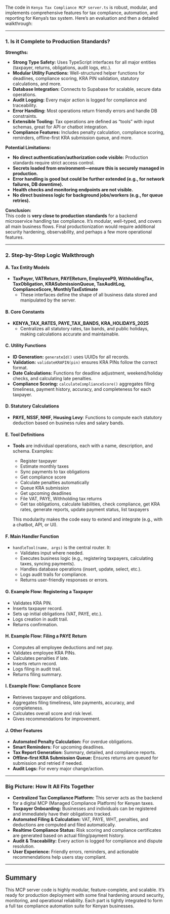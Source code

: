 The code in `Kenya Tax Compliance MCP server.ts` is robust, modular, and implements comprehensive features for tax compliance, automation, and reporting for Kenya’s tax system. Here’s an evaluation and then a detailed walkthrough:

---

### 1. **Is it Complete to Production Standards?**

**Strengths:**
- **Strong Type Safety:** Uses TypeScript interfaces for all major entities (taxpayer, returns, obligations, audit logs, etc.).
- **Modular Utility Functions:** Well-structured helper functions for deadlines, compliance scoring, KRA PIN validation, statutory calculations, and more.
- **Database Integration:** Connects to Supabase for scalable, secure data operations.
- **Audit Logging:** Every major action is logged for compliance and traceability.
- **Error Handling:** Most operations return friendly errors and handle DB constraints.
- **Extensible Tooling:** Tax operations are defined as “tools” with input schemas, great for API or chatbot integration.
- **Compliance Features:** Includes penalty calculation, compliance scoring, reminders, offline-first KRA submission queue, and more.

**Potential Limitations:**
- **No direct authentication/authorization code visible:** Production standards require strict access control.
- **Secrets loaded from environment—ensure this is securely managed in production.**
- **Error handling is good but could be further extended (e.g., for network failures, DB downtime).**
- **Health checks and monitoring endpoints are not visible.**
- **No direct business logic for background jobs/workers (e.g., for queue retries).**

**Conclusion:**  
This code is **very close to production standards** for a backend microservice handling tax compliance. It’s modular, well-typed, and covers all main business flows. Final productionization would require additional security hardening, observability, and perhaps a few more operational features.

---

### 2. **Step-by-Step Logic Walkthrough**

#### **A. Tax Entity Models**
- **TaxPayer, VATReturn, PAYEReturn, EmployeeP9, WithholdingTax, TaxObligation, KRASubmissionQueue, TaxAuditLog, ComplianceScore, MonthlyTaxEstimate**
    - These interfaces define the shape of all business data stored and manipulated by the server.

#### **B. Core Constants**
- **KENYA_TAX_RATES, PAYE_TAX_BANDS, KRA_HOLIDAYS_2025**
    - Centralizes all statutory rates, tax bands, and public holidays, making calculations accurate and maintainable.

#### **C. Utility Functions**
- **ID Generation:** `generateId()` uses UUIDs for all records.
- **Validation:** `validateKRAPIN(pin)` ensures KRA PINs follow the correct format.
- **Date Calculations:** Functions for deadline adjustment, weekend/holiday checks, and calculating late penalties.
- **Compliance Scoring:** `calculateComplianceScore()` aggregates filing timeliness, payment history, accuracy, and completeness for each taxpayer.

#### **D. Statutory Calculations**
- **PAYE, NSSF, NHIF, Housing Levy**: Functions to compute each statutory deduction based on business rules and salary bands.

#### **E. Tool Definitions**
- **Tools** are individual operations, each with a name, description, and schema. Examples:
    - Register taxpayer
    - Estimate monthly taxes
    - Sync payments to tax obligations
    - Get compliance score
    - Calculate penalties automatically
    - Queue KRA submission
    - Get upcoming deadlines
    - File VAT, PAYE, Withholding tax returns
    - Get tax obligations, calculate liabilities, check compliance, get KRA rates, generate reports, update payment status, list taxpayers

    This modularity makes the code easy to extend and integrate (e.g., with a chatbot, API, or UI).

#### **F. Main Handler Function**
- `handleTool(name, args)` is the central router. It:
    - Validates input where needed.
    - Executes business logic (e.g., registering taxpayers, calculating taxes, syncing payments).
    - Handles database operations (insert, update, select, etc.).
    - Logs audit trails for compliance.
    - Returns user-friendly responses or errors.

#### **G. Example Flow: Registering a Taxpayer**
- Validates KRA PIN.
- Inserts taxpayer record.
- Sets up initial obligations (VAT, PAYE, etc.).
- Logs creation in audit trail.
- Returns confirmation.

#### **H. Example Flow: Filing a PAYE Return**
- Computes all employee deductions and net pay.
- Validates employee KRA PINs.
- Calculates penalties if late.
- Inserts return record.
- Logs filing in audit trail.
- Returns filing summary.

#### **I. Example Flow: Compliance Score**
- Retrieves taxpayer and obligations.
- Aggregates filing timeliness, late payments, accuracy, and completeness.
- Calculates overall score and risk level.
- Gives recommendations for improvement.

#### **J. Other Features**
- **Automated Penalty Calculation:** For overdue obligations.
- **Smart Reminders:** For upcoming deadlines.
- **Tax Report Generation:** Summary, detailed, and compliance reports.
- **Offline-first KRA Submission Queue:** Ensures returns are queued for submission and retried if needed.
- **Audit Logs:** For every major change/action.

---

### **Big Picture: How It All Fits Together**

- **Centralized Tax Compliance Platform:** This server acts as the backend for a digital MCP (Managed Compliance Platform) for Kenyan taxes.
- **Taxpayer Onboarding:** Businesses and individuals can be registered and immediately have their obligations tracked.
- **Automated Filing & Calculation:** VAT, PAYE, WHT, penalties, and deductions are computed and filed automatically.
- **Realtime Compliance Status:** Risk scoring and compliance certificates are generated based on actual filing/payment history.
- **Audit & Traceability:** Every action is logged for compliance and dispute resolution.
- **User Experience:** Friendly errors, reminders, and actionable recommendations help users stay compliant.

---

## **Summary**

This MCP server code is highly modular, feature-complete, and scalable. It’s ready for production deployment with some final hardening around security, monitoring, and operational reliability. Each part is tightly integrated to form a full tax compliance automation suite for Kenyan businesses.

